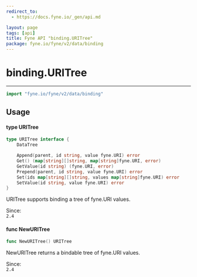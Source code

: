 ```yaml
---
redirect_to:
  - https://docs.fyne.io/_gen/api.md

layout: page
tags: [api]
title: Fyne API "binding.URITree"
package: fyne.io/fyne/v2/data/binding
---
```

# binding.URITree
---
```go
import "fyne.io/fyne/v2/data/binding"
```

## Usage

#### type URITree

```go
type URITree interface {
	DataTree

	Append(parent, id string, value fyne.URI) error
	Get() (map[string][]string, map[string]fyne.URI, error)
	GetValue(id string) (fyne.URI, error)
	Prepend(parent, id string, value fyne.URI) error
	Set(ids map[string][]string, values map[string]fyne.URI) error
	SetValue(id string, value fyne.URI) error
}
```

URITree supports binding a tree of fyne.URI values.


<div class="since">Since: <code>
2.4</code></div>

#### func  NewURITree

```go
func NewURITree() URITree
```
NewURITree returns a bindable tree of fyne.URI values.


<div class="since">Since: <code>
2.4</code></div>
